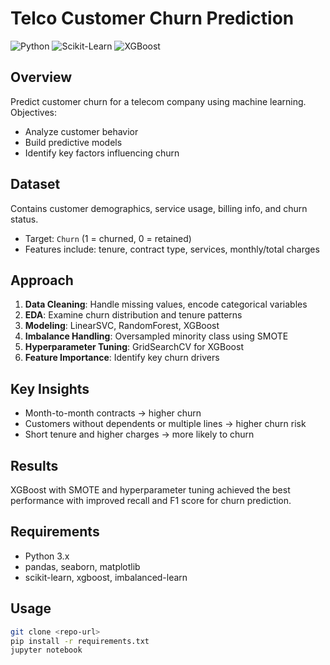 # Telco Customer Churn Prediction

![Python](https://img.shields.io/badge/Python-3.x-blue)
![Scikit-Learn](https://img.shields.io/badge/Scikit--Learn-0.24-green)
![XGBoost](https://img.shields.io/badge/XGBoost-1.7-orange)

## Overview
Predict customer churn for a telecom company using machine learning.  
Objectives:  
- Analyze customer behavior  
- Build predictive models  
- Identify key factors influencing churn  

## Dataset
Contains customer demographics, service usage, billing info, and churn status.  
- Target: `Churn` (1 = churned, 0 = retained)  
- Features include: tenure, contract type, services, monthly/total charges  

## Approach
1. **Data Cleaning**: Handle missing values, encode categorical variables  
2. **EDA**: Examine churn distribution and tenure patterns  
3. **Modeling**: LinearSVC, RandomForest, XGBoost  
4. **Imbalance Handling**: Oversampled minority class using SMOTE  
5. **Hyperparameter Tuning**: GridSearchCV for XGBoost  
6. **Feature Importance**: Identify key churn drivers  

## Key Insights
- Month-to-month contracts → higher churn  
- Customers without dependents or multiple lines → higher churn risk  
- Short tenure and higher charges → more likely to churn  

## Results
XGBoost with SMOTE and hyperparameter tuning achieved the best performance with improved recall and F1 score for churn prediction.  

## Requirements
- Python 3.x  
- pandas, seaborn, matplotlib  
- scikit-learn, xgboost, imbalanced-learn  

## Usage
```bash
git clone <repo-url>
pip install -r requirements.txt
jupyter notebook
```
